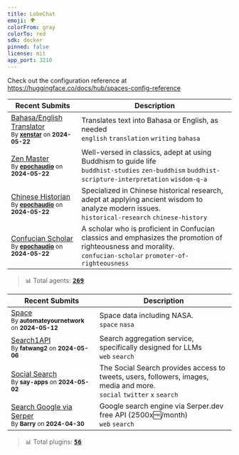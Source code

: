 ```yaml
---
title: LobeChat
emoji: 🌍
colorFrom: gray
colorTo: red
sdk: docker
pinned: false
license: mit
app_port: 3210
---
```


Check out the configuration reference at <https://huggingface.co/docs/hub/spaces-config-reference>

<!-- AGENT LIST -->

| Recent Submits                                                                                                                                                              | Description                                                                                                                                                       |
| --------------------------------------------------------------------------------------------------------------------------------------------------------------------------- | ----------------------------------------------------------------------------------------------------------------------------------------------------------------- |
| [Bahasa/English Translator](https://chat-preview.lobehub.com/market?agent=bahasa-translation)<br/><sup>By **[xenstar](https://github.com/xenstar)** on **2024-05-22**</sup> | Translates text into Bahasa or English, as needed<br/>`english` `translation` `writing` `bahasa`                                                                  |
| [Zen Master](https://chat-preview.lobehub.com/market?agent=buddhism-master)<br/><sup>By **[epochaudio](https://github.com/epochaudio)** on **2024-05-22**</sup>             | Well-versed in classics, adept at using Buddhism to guide life<br/>`buddhist-studies` `zen-buddhism` `buddhist-scripture-interpretation` `wisdom-q-a`             |
| [Chinese Historian](https://chat-preview.lobehub.com/market?agent=chinese-historian)<br/><sup>By **[epochaudio](https://github.com/epochaudio)** on **2024-05-22**</sup>    | Specialized in Chinese historical research, adept at applying ancient wisdom to analyze modern issues.<br/>`historical-research` `chinese-history`                |
| [Confucian Scholar](https://chat-preview.lobehub.com/market?agent=confucian-sage)<br/><sup>By **[epochaudio](https://github.com/epochaudio)** on **2024-05-22**</sup>       | A scholar who is proficient in Confucian classics and emphasizes the promotion of righteousness and morality.<br/>`confucian-scholar` `promoter-of-righteousness` |

> 📊 Total agents: [<kbd>**269**</kbd> ](https://github.com/lobehub/lobe-chat-agents)

 <!-- PLUGIN LIST -->

| Recent Submits                                                                                                            | Description                                                                                                                |
| ------------------------------------------------------------------------------------------------------------------------- | -------------------------------------------------------------------------------------------------------------------------- |
| [Space](https://chat-preview.lobehub.com/settings/agent)<br/><sup>By **automateyournetwork** on **2024-05-12**</sup>      | Space data including NASA.<br/>`space` `nasa`                                                                              |
| [Search1API](https://chat-preview.lobehub.com/settings/agent)<br/><sup>By **fatwang2** on **2024-05-06**</sup>            | Search aggregation service, specifically designed for LLMs<br/>`web` `search`                                              |
| [Social Search](https://chat-preview.lobehub.com/settings/agent)<br/><sup>By **say-apps** on **2024-05-02**</sup>         | The Social Search provides access to tweets, users, followers, images, media and more.<br/>`social` `twitter` `x` `search` |
| [Search Google via Serper](https://chat-preview.lobehub.com/settings/agent)<br/><sup>By **Barry** on **2024-04-30**</sup> | Google search engine via Serper.dev free API (2500x🆓/month)<br/>`web` `search`                                            |

> 📊 Total plugins: [<kbd>**56**</kbd>](https://github.com/lobehub/lobe-chat-plugins)
